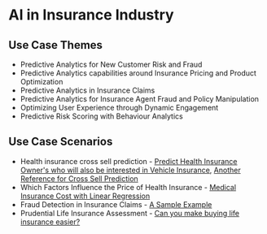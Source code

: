 # AI in Insurance Industry 

## Use Case Themes

- Predictive Analytics for New Customer Risk and Fraud
- Predictive Analytics capabilities around Insurance Pricing and Product Optimization
- Predictive Analytics in Insurance Claims
- Predictive Analytics for Insurance Agent Fraud and Policy Manipulation
- Optimizing User Experience through Dynamic Engagement
- Predictive Risk Scoring with Behaviour Analytics


## Use Case Scenarios

- Health insurance cross sell prediction - [Predict Health Insurance Owner's who will also be interested in Vehicle Insurance](https://www.kaggle.com/anmolkumar/health-insurance-cross-sell-prediction), [Another Reference for Cross Sell Prediction](https://www.kaggle.com/roshankumarg/rank-10-solution-cross-sell-prediction-hackathon)
- Which Factors Influence the Price of Health Insurance - [Medical Insurance Cost with Linear Regression](https://www.kaggle.com/mariapushkareva/medical-insurance-cost-with-linear-regression)
- Fraud Detection in Insurance Claims - [A Sample Example](https://www.kaggle.com/roshansharma/fraud-detection-in-insurance-claims)
- Prudential Life Insurance Assessment - [Can you make buying life insurance easier?](https://www.kaggle.com/zeroblue/xgboost-with-optimized-offsets)
